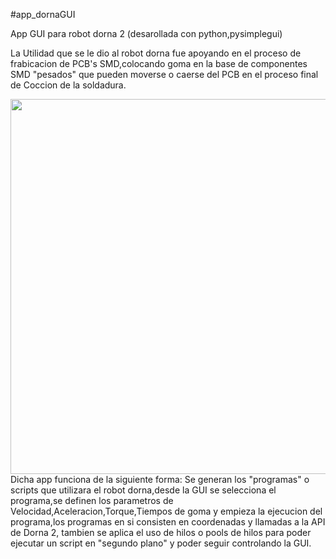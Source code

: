 #app_dornaGUI

App GUI para robot dorna 2 (desarollada con python,pysimplegui)

La Utilidad que se le dio al robot dorna fue apoyando en el proceso de frabicacion de PCB's SMD,colocando goma en la base de componentes SMD "pesados" que pueden moverse o caerse del PCB en el proceso final de Coccion de la soldadura.

<img src="https://github.com/Echxvx2610/app_dornaGUI/assets/99057175/fbae39de-4dce-405a-a2d1-35a6e5944803" width="600" heigth="600" />
Dicha app funciona de la siguiente forma:
Se generan los "programas" o scripts que utilizara el robot dorna,desde la GUI se selecciona el programa,se definen los parametros de Velocidad,Aceleracion,Torque,Tiempos de goma y empieza la ejecucion del programa,los programas en si consisten en
coordenadas y llamadas a la API de Dorna 2, tambien se aplica el uso de hilos o pools de hilos para poder ejecutar un script en "segundo plano" y poder seguir controlando la GUI.
